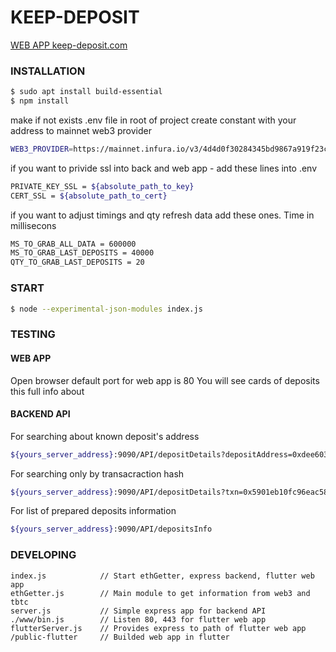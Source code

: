 # KEEP-DEPOSIT
[WEB APP keep-deposit.com](https://keep-deposit.com)
### INSTALLATION
```sh
$ sudo apt install build-essential
$ npm install
```

make if not exists .env file in root of project
create constant with your address to mainnet web3 provider
``` sh
WEB3_PROVIDER=https://mainnet.infura.io/v3/4d4d0f30284345bd9867a919f23c2723
```
if you want to privide ssl into back and web app - add these lines into .env
``` sh
PRIVATE_KEY_SSL = ${absolute_path_to_key}
CERT_SSL = ${absolute_path_to_cert}
```
if you want to adjust timings and qty refresh data add these ones. Time in millisecons
```sh
MS_TO_GRAB_ALL_DATA = 600000
MS_TO_GRAB_LAST_DEPOSITS = 40000
QTY_TO_GRAB_LAST_DEPOSITS = 20
```

### START
``` sh
$ node --experimental-json-modules index.js
```

### TESTING
#### WEB APP
Open browser
default port for web app is 80
You will see cards of deposits this full info about

#### BACKEND API
For searching about known deposit's address
```sh
${yours_server_address}:9090/API/depositDetails?depositAddress=0xdee603DeE3B638472D7AF560Ea5e076F2ba6583F
```
For searching only by transacraction hash
```sh
${yours_server_address}:9090/API/depositDetails?txn=0x5901eb10fc96eac584a14036207bd7aa1fe5f1ce426c542eaee942c0105211be
```
For list of prepared deposits information
```sh
${yours_server_address}:9090/API/depositsInfo
```
### DEVELOPING

```
index.js            // Start ethGetter, express backend, flutter web app
ethGetter.js        // Main module to get information from web3 and tbtc
server.js           // Simple express app for backend API
./www/bin.js        // Listen 80, 443 for flutter web app
flutterServer.js    // Provides express to path of flutter web app
/public-flutter     // Builded web app in flutter
```
